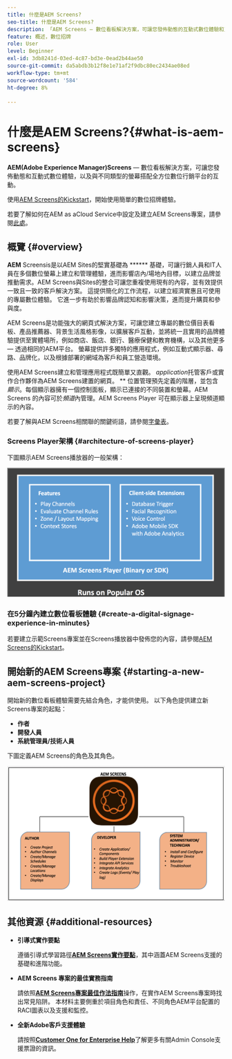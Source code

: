 ```yaml
---
title: 什麼是AEM Screens?
seo-title: 什麼是AEM Screens?
description: 「AEM Screens — 數位看板解決方案，可讓您發佈動態的互動式數位體驗和互動，其中包含不同螢幕類型，並搭配全方位的數位行銷平台。」
feature: 概述，數位招牌
role: User
level: Beginner
exl-id: 3db8241d-03ed-4c87-bd3e-0ead2b44ae50
source-git-commit: da5abdb3b12f8e1e71af2f9dbc80ec2434ae08ed
workflow-type: tm+mt
source-wordcount: '584'
ht-degree: 8%

---
```


# 什麼是AEM Screens?{#what-is-aem-screens}

**AEM(Adobe Experience Manager)Screens**  — 數位看板解決方案，可讓您發佈動態和互動式數位體驗，以及與不同類型的螢幕搭配全方位數位行銷平台的互動。

使用[AEM Screens的Kickstart](kickstart-for-aem-screens.md)，開始使用簡單的數位招牌體驗。

若要了解如何在AEM as aCloud Service中設定及建立AEM Screens專案，請參閱[此處](https://experienceleague.adobe.com/docs/experience-manager-cloud-service/screens-as-cloud-service/home.html?lang=en)。

## 概覽 {#overview}

**AEM** Screensis是以AEM Sites的堅實基礎為 ****** 基礎，可讓行銷人員和IT人員在多個數位螢幕上建立和管理體驗，進而影響店內/場地內目標，以建立品牌並推動需求。AEM Screens與Sites的整合可讓您重複使用現有的內容，並有效提供一致且一致的客戶解決方案。 這提供簡化的工作流程，以建立經濟實惠且可使用的專屬數位體驗。 它進一步有助於影響品牌認知和影響決策，進而提升購買和參與度。

AEM Screens是功能強大的網頁式解決方案，可讓您建立專屬的數位價目表看板、產品推薦器、背景生活風格影像，以擴展客戶互動，並將統一且實用的品牌體驗提供至實體場所，例如商店、飯店、銀行、醫療保健和教育機構，以及其他更多 — 透過相同的AEM平台。 螢幕提供許多獨特的應用程式，例如互動式顯示器、尋路、品牌化，以及根據部署的網域為客戶和員工營造環境。

使用AEM Screens建立和管理應用程式既簡單又直觀。 *application*&#x200B;托管客戶或實作合作夥伴為AEM Screens建置的網頁。 ** 位置管理預先定義的階層，並包含 *顯示*。每個顯示器擁有一個控制面板，顯示已連接的不同裝置和螢幕。AEM Screens 的內容可於&#x200B;*頻道*&#x200B;內管理。AEM Screens Player 可在顯示器上呈現頻道顯示的內容。

若要了解與AEM Screens相關聯的關鍵術語，請參閱[字彙表](screens-glossary.md)。

### Screens Player架構 {#architecture-of-screens-player}

下圖顯示AEM Screens播放器的一般架構：

![chlimage_1-21](assets/chlimage_1-29.png)

### 在5分鐘內建立數位看板體驗 {#create-a-digital-signage-experience-in-minutes}

若要建立示範Screens專案並在Screens播放器中發佈您的內容，請參閱[AEM Screens的Kickstart](kickstart-for-aem-screens.md)。

## 開始新的AEM Screens專案 {#starting-a-new-aem-screens-project}

開始新的數位看板體驗需要先結合角色，才能供使用。 以下角色提供建立新Screens專案的起點：

* **作者**
* **開發人員**
* **系統管理員/技術人員**

下圖定義AEM Screens的角色及其角色。

![chlimage_1-30](assets/chlimage_1-30.png)


## 其他資源 {#additional-resources}

* **引導式實作要點**

   遵循引導式學習路徑&#x200B;**[AEM Screens實作要點](https://guided.adobe.com/?launch=AEM-7a#recommended/solutions/experience-manager)**，其中涵蓋AEM Screens支援的基礎和進階功能。

* **AEM Screens 專案的最佳實務指南**

   請依照&#x200B;**[AEM Screens專案最佳作法指南](https://docs.adobe.com/content/help/zh-Hant/experience-manager-screens/using/about-guide.html)**&#x200B;操作，在實作AEM Screens專案時找出常見陷阱。 本材料主要側重於項目角色和責任、不同角色AEM平台配置的RACI圖表以及支援和監控。

* **全新Adobe客戶支援體驗**

   請按照&#x200B;**[Customer One for Enterprise Help](https://docs.adobe.com/content/help/en/customer-one/using/home.htmlhome.html#)**&#x200B;了解更多有關Admin Console支援票證的資訊。
